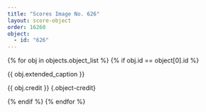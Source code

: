 ```yaml
---
title: "Scores Image No. 626"
layout: score-object
order: 16260
object:
  - id: "626"
---
```


{% for obj in objects.object_list %}
{% if obj.id == object[0].id %}

{{ obj.extended_caption }}

{{ obj.credit }} {.object-credit}

{% endif %}
{% endfor %}
